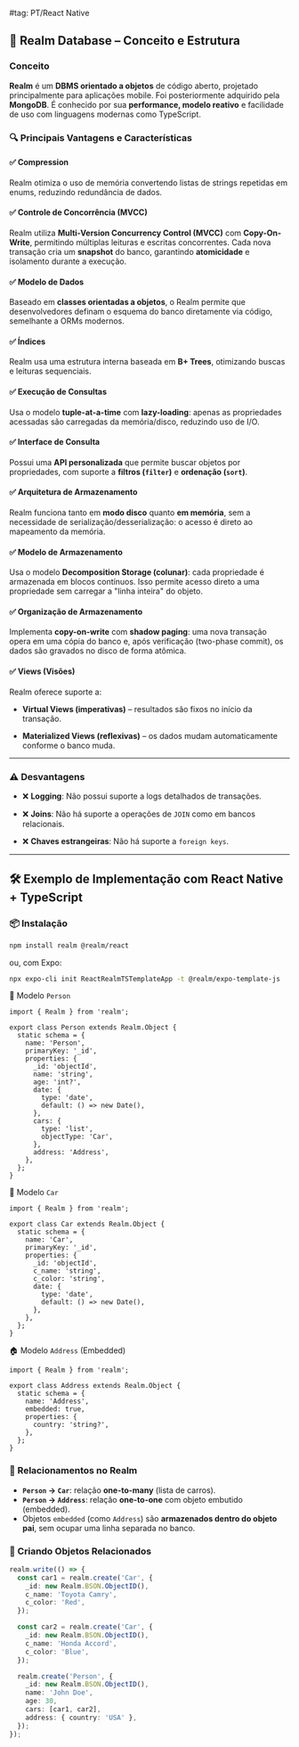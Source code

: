 #tag: PT/React Native
## 🧩 Realm Database – Conceito e Estrutura
### Conceito

**Realm** é um **DBMS orientado a objetos** de código aberto, projetado principalmente para aplicações mobile. Foi posteriormente adquirido pela **MongoDB**. É conhecido por sua **performance, modelo reativo** e facilidade de uso com linguagens modernas como TypeScript.

### 🔍 Principais Vantagens e Características

#### ✅ **Compression**

Realm otimiza o uso de memória convertendo listas de strings repetidas em enums, reduzindo redundância de dados.

#### ✅ **Controle de Concorrência (MVCC)**

Realm utiliza **Multi-Version Concurrency Control (MVCC)** com **Copy-On-Write**, permitindo múltiplas leituras e escritas concorrentes. Cada nova transação cria um **snapshot** do banco, garantindo **atomicidade** e isolamento durante a execução.

#### ✅ **Modelo de Dados**

Baseado em **classes orientadas a objetos**, o Realm permite que desenvolvedores definam o esquema do banco diretamente via código, semelhante a ORMs modernos.

#### ✅ **Índices**

Realm usa uma estrutura interna baseada em **B+ Trees**, otimizando buscas e leituras sequenciais.

#### ✅ **Execução de Consultas**

Usa o modelo **tuple-at-a-time** com **lazy-loading**: apenas as propriedades acessadas são carregadas da memória/disco, reduzindo uso de I/O.

#### ✅ **Interface de Consulta**

Possui uma **API personalizada** que permite buscar objetos por propriedades, com suporte a **filtros (`filter`)** e **ordenação (`sort`)**.

#### ✅ **Arquitetura de Armazenamento**

Realm funciona tanto em **modo disco** quanto **em memória**, sem a necessidade de serialização/desserialização: o acesso é direto ao mapeamento da memória.

#### ✅ **Modelo de Armazenamento**

Usa o modelo **Decomposition Storage (colunar)**: cada propriedade é armazenada em blocos contínuos. Isso permite acesso direto a uma propriedade sem carregar a "linha inteira" do objeto.

#### ✅ **Organização de Armazenamento**

Implementa **copy-on-write** com **shadow paging**: uma nova transação opera em uma cópia do banco e, após verificação (two-phase commit), os dados são gravados no disco de forma atômica.

#### ✅ **Views (Visões)**

Realm oferece suporte a:

- **Virtual Views (imperativas)** – resultados são fixos no início da transação.
    
- **Materialized Views (reflexivas)** – os dados mudam automaticamente conforme o banco muda.
    

---

### ⚠️ Desvantagens

- ❌ **Logging**: Não possui suporte a logs detalhados de transações.
    
- ❌ **Joins**: Não há suporte a operações de `JOIN` como em bancos relacionais.
    
- ❌ **Chaves estrangeiras**: Não há suporte a `foreign keys`.
    

---

## 🛠️ Exemplo de Implementação com React Native + TypeScript

### 📦 Instalação
```bash
npm install realm @realm/react
```
ou, com Expo:
```bash
npx expo-cli init ReactRealmTSTemplateApp -t @realm/expo-template-js
```

👤 Modelo `Person`
```tsx
import { Realm } from 'realm';

export class Person extends Realm.Object {
  static schema = {
    name: 'Person',
    primaryKey: '_id',
    properties: {
      _id: 'objectId',
      name: 'string',
      age: 'int?',
      date: {
        type: 'date',
        default: () => new Date(),
      },
      cars: {
        type: 'list',
        objectType: 'Car',
      },
      address: 'Address',
    },
  };
}

```

🚗 Modelo `Car`
```tsx
import { Realm } from 'realm';

export class Car extends Realm.Object {
  static schema = {
    name: 'Car',
    primaryKey: '_id',
    properties: {
      _id: 'objectId',
      c_name: 'string',
      c_color: 'string',
      date: {
        type: 'date',
        default: () => new Date(),
      },
    },
  };
}
```

🏠 Modelo `Address` (Embedded)
```tsx
import { Realm } from 'realm';

export class Address extends Realm.Object {
  static schema = {
    name: 'Address',
    embedded: true,
    properties: {
      country: 'string?',
    },
  };
}
```

### 🔗 Relacionamentos no Realm

- **`Person` → `Car`**: relação **one-to-many** (lista de carros).
- **`Person` → `Address`**: relação **one-to-one** com objeto embutido (embedded).
- Objetos `embedded` (como `Address`) são **armazenados dentro do objeto pai**, sem ocupar uma linha separada no banco.


### 🧪 Criando Objetos Relacionados
```ts
realm.write(() => {
  const car1 = realm.create('Car', {
    _id: new Realm.BSON.ObjectID(),
    c_name: 'Toyota Camry',
    c_color: 'Red',
  });

  const car2 = realm.create('Car', {
    _id: new Realm.BSON.ObjectID(),
    c_name: 'Honda Accord',
    c_color: 'Blue',
  });

  realm.create('Person', {
    _id: new Realm.BSON.ObjectID(),
    name: 'John Doe',
    age: 30,
    cars: [car1, car2],
    address: { country: 'USA' },
  });
});
```